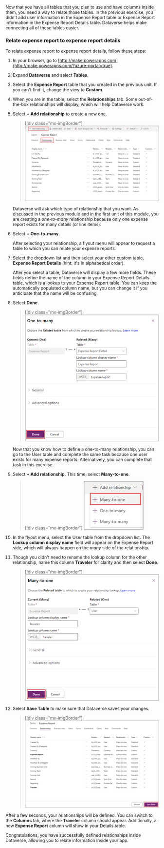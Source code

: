 Now that you have all tables that you plan to use and have columns inside them, you need a way to relate those tables. In the previous exercise, you didn't add user information in the Expense Report table or Expense Report information in the Expense Report Details table. Dataverse helps make connecting all of these tables easier.

### Relate expense report to expense report details

To relate expense report to expense report details, follow these steps:

1. In your browser, go to [http://make.powerapps.com](http://make.powerapps.com/?azure-portal=true).

1. Expand **Dataverse** and select **Tables**.

1. Select the **Expense Report** table that you created in the previous unit. If you can't find it, change the view to **Custom**.

1. When you are in the table, select the **Relationships** tab. Some out-of-the-box relationships will display, which will help Dataverse work.

1. Select **+ Add relationship** to create a new one.

    > [!div class="mx-imgBorder"]
    > [![Screenshot of the Expense Report > Relationships tab with the Add relationship option highlighted.](../media/15-add-relationship.png)](../media/15-add-relationship.png#lightbox)

    Dataverse will ask which type of relationship that you want. As discussed in the previous module and in the first unit of this module, you are creating a *one-to-many* relationship because only one expense report exists for many details (or line items).

1. Select **+ One-to-many**.

    After selecting your relationship, a flyout menu will appear to request a table to which you can relate your expense reports.

1. Select the dropdown list and then select your other custom table, **Expense Report Details** (hint: it's in alphabetical order).

    After you select a table, Dataverse will display a few more fields. These fields define the name of the column in your Expense Report Details table, which is a lookup to your Expense Report table. You can keep the automatically populated column name, but you can change it if you anticipate that the name will be confusing.

1. Select **Done**.

    > [!div class="mx-imgBorder"]
    > [![Screenshot of the One-to-many menu with the Done button highlighted.](../media/16-many-done.png)](../media/16-many-done.png#lightbox)

    Now that you know how to define a one-to-many relationship, you can go to the User table and complete the same task because one user exists for many expense reports. Alternatively, you can complete that task in this exercise.

1. Select **+ Add relationship**. This time, select **Many-to-one**.

    > [!div class="mx-imgBorder"]
    > [![Screenshot of the Add relationship menu expanded with the Many-to-one option selected.](../media/17-many-expanded.png)](../media/17-many-expanded.png#lightbox)

1. In the flyout menu, select the User table from the dropdown list. The **Lookup column display name** field will appear on the Expense Report side, which will always happen on the *many* side of the relationship.

1. Though you didn't need to rename the lookup column for the other relationship, name this column **Traveler** for clarity and then select **Done**.

    > [!div class="mx-imgBorder"]
    > [![Screenshot of Many-to-one related fields with the Done option highlighted.](../media/18-many-user-done.png)](../media/18-many-user-done.png#lightbox)

1. Select **Save Table** to make sure that Dataverse saves your changes.

    > [!div class="mx-imgBorder"]
    > [![Screenshot of Dataverse Relationships table with the Save Table button highlighted.](../media/19-save-table.png)](../media/19-save-table.png#lightbox)

After a few seconds, your relationships will be defined. You can switch to the **Columns** tab, where the **Traveler** column should appear. Additionally, a new **Expense Report** column will show in your Details table.

Congratulations, you have successfully defined relationships inside Dataverse, allowing you to relate information inside your app.
